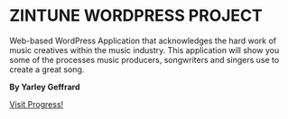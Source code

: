 <div style="background:url("zintunesc.png"); height:200px;"></div>

# ZINTUNE WORDPRESS PROJECT

Web-based WordPress Application that acknowledges the hard work of music creatives within the music industry. This application will show you some of the processes music producers, songwriters and singers use to create a great song.

**By Yarley Geffrard**

[Visit Progress!](www.zintune.com)
